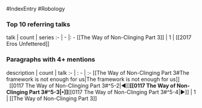 #IndexEntry #Robology

### Top 10 referring talks
talk | count | series
:- | - |: -
[[The Way of Non-Clinging Part 3]] | 1 | [[2017 Eros Unfettered]]

### Paragraphs with 4+ mentions
description | count | talk
:- | : - | :-
[[The Way of Non-Clinging Part 3#The framework is not enough for us\|The framework is not enough for us]] &nbsp;&nbsp;[[0117 The Way of Non-Clinging Part 3#^5-2\|◀]]**[[0117 The Way of Non-Clinging Part 3#^5-3\|•]]**[[0117 The Way of Non-Clinging Part 3#^5-4\|▶]] | 1 | [[The Way of Non-Clinging Part 3]]

